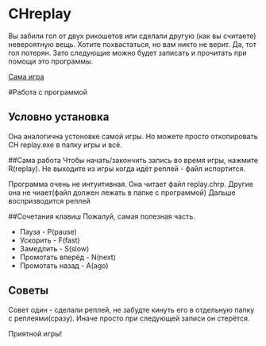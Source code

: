 # CHreplay
Вы забили гол от двух рикошетов или сделали другую (как вы считаете) невероятную вещь. Хотите похвастаться, но вам никто не верит. 
Да, тот гол потерян. Зато следующие можно будет записать и прочитать при помощи это программы.

[Сама игра](https://github.com/prifio/coins_hockey)

#Работа с программой
## Условно установка
Она аналогична устоновке самой игры. Но можете просто откопировать CH replay.exe в папку игры и всё.

##Сама работа
Чтобы начать/закончить запись во время игры, нажмите R(replay). Не выходите из игры когда идёт реплей - файл испортится.

Программа очень не интуитивная. Она читает файл replay.chrp. Другие она не чиает(файл должен лежать в папке с программой)
Дальше воспризводится реплей

##Сочетания клавиш
Пожалуй, самая полезная часть.
+ Пауза - P(pause)
+ Ускорить - F(fast)
+ Замедлить - S(slow)
+ Промотать вперёд - N(next)
+ Промотать назад - A(ago)

## Советы
Совет один - сделали реплей, не забудте кинуть его в отдельную папку с реплеями(сразу). Иначе просто при следующей записи он стерётся.

Приятной игры!
